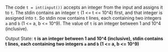 The code `t = int(input())` accepts an integer from the input and assigns it to `t`. The stdin contains an integer `t` (1 <= t <= 10^4) first, and that integer is assigned into `t`. So stdin now contains t lines, each containing two integers `a` and `b` (1 <= a, b <= 10^9). The value of `t` is an integer between 1 and 10^4 (inclusive).

Output State: **`t` is an integer between 1 and 10^4 (inclusive), stdin contains t lines, each containing two integers `a` and `b` (1 <= a, b <= 10^9)**